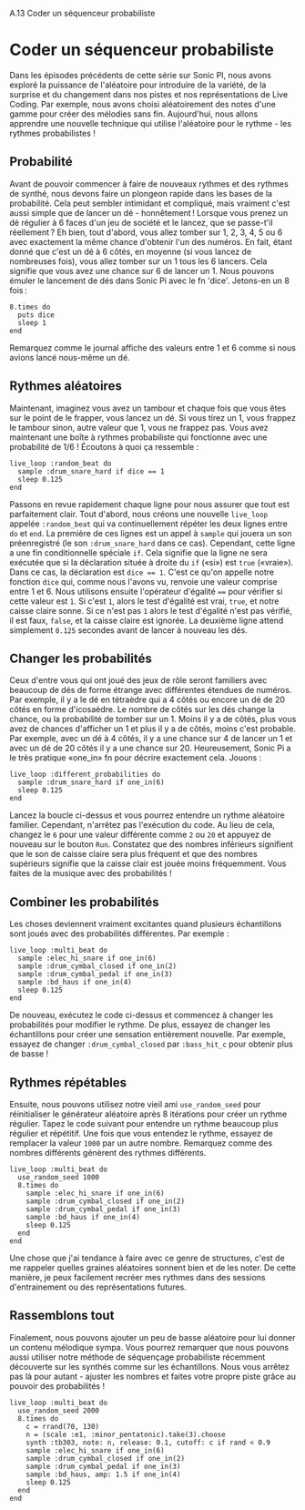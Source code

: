 A.13 Coder un séquenceur probabiliste

# Coder un séquenceur probabiliste

Dans les épisodes précédents de cette série sur Sonic PI, nous avons exploré la puissance de l'aléatoire pour introduire de la variété, de la surprise et du changement dans nos pistes et nos représentations de Live Coding. Par exemple, nous avons choisi aléatoirement des notes d'une gamme pour créer des mélodies sans fin. Aujourd'hui, nous allons apprendre une nouvelle technique qui utilise l'aléatoire pour le rythme - les rythmes probabilistes !

## Probabilité

Avant de pouvoir commencer à faire de nouveaux rythmes et des rythmes de synthé, nous devons faire un plongeon rapide dans les bases de la probabilité. Cela peut sembler intimidant et compliqué, mais vraiment c'est aussi simple que de lancer un dé - honnêtement ! Lorsque vous prenez un dé régulier à 6 faces d'un jeu de société et le lancez, que se passe-t'il réellement ? Eh bien, tout d'abord, vous allez tomber sur 1, 2, 3, 4, 5 ou 6 avec exactement la même chance d'obtenir l'un des numéros. En fait, étant donné que c'est un dé à 6 côtés, en moyenne (si vous lancez de nombreuses fois), vous allez tomber sur un 1 tous les 6 lancers. Cela signifie que vous avez une chance sur 6 de lancer un 1. Nous pouvons émuler le lancement de dés dans Sonic Pi avec le fn 'dice'. Jetons-en un 8 fois :

```
8.times do
  puts dice
  sleep 1
end
```

Remarquez comme le journal affiche des valeurs entre 1 et 6 comme si nous avions lancé nous-même un dé.

## Rythmes aléatoires

Maintenant, imaginez vous avez un tambour et chaque fois que vous êtes sur le point de le frapper, vous lancez un dé. Si vous tirez un 1, vous frappez le tambour sinon, autre valeur que 1, vous ne frappez pas. Vous avez maintenant une boîte à rythmes probabiliste qui fonctionne avec une probabilité de 1/6 ! Écoutons à quoi ça ressemble :

```
live_loop :random_beat do
  sample :drum_snare_hard if dice == 1
  sleep 0.125
end
```


Passons en revue rapidement chaque ligne pour nous assurer que tout est parfaitement clair. Tout d'abord, nous créons une nouvelle `live_loop` appelée `:random_beat` qui va continuellement répéter les deux lignes entre `do` et `end`. La première de ces lignes est un appel à `sample` qui jouera un son préenregistré (le son `:drum_snare_hard` dans ce cas). Cependant, cette ligne a une fin conditionnelle spéciale `if`. Cela signifie que la ligne ne sera exécutée que si la déclaration située à droite du `if` («si») est `true` («vraie»). Dans ce cas, la déclaration est `dice == 1`. C'est ce qu'on appelle notre fonction `dice` qui, comme nous l'avons vu, renvoie une valeur comprise entre 1 et 6. Nous utilisons ensuite l'opérateur d'égalité `==` pour vérifier si cette valeur est `1`. Si c'est `1`, alors le test d'égalité est vrai, `true`, et notre caisse claire sonne. Si ce n'est pas `1` alors le test d'égalité n'est pas vérifié, il est faux, `false`, et la caisse claire est ignorée. La deuxième ligne attend simplement `0.125` secondes avant de lancer à nouveau les dés.

## Changer les probabilités

Ceux d'entre vous qui ont joué des jeux de rôle seront familiers avec beaucoup de dés de forme étrange avec différentes étendues de numéros. Par exemple, il y a le dé en tétraèdre qui a 4 côtés ou encore un dé de 20 côtés en forme d'icosaèdre. Le nombre de côtés sur les dés change la chance, ou la probabilité de tomber sur un 1. Moins il y a de côtés, plus vous avez de chances d'afficher un 1 et plus il y a de côtés, moins c'est probable. Par exemple, avec un dé à 4 côtés, il y a une chance sur 4 de lancer un 1 et avec un dé de 20 côtés il y a une chance sur 20. Heureusement, Sonic Pi a le très pratique «one_in» fn pour décrire exactement cela. Jouons :

```
live_loop :different_probabilities do
  sample :drum_snare_hard if one_in(6)
  sleep 0.125
end
```

Lancez la boucle ci-dessus et vous pourrez entendre un rythme aléatoire familier. Cependant, n'arrêtez pas l'exécution du code. Au lieu de cela, changez le `6` pour une valeur différente comme `2` ou `20` et appuyez de nouveau sur le bouton `Run`. Constatez que des nombres inférieurs signifient que le son de caisse claire sera plus fréquent et que des nombres supérieurs signifie que la caisse clair est jouée moins fréquemment. Vous faites de la musique avec des probabilités !

## Combiner les probabilités

Les choses deviennent vraiment excitantes quand plusieurs échantillons sont joués avec des probabilités différentes. Par exemple :

```
live_loop :multi_beat do
  sample :elec_hi_snare if one_in(6)
  sample :drum_cymbal_closed if one_in(2)
  sample :drum_cymbal_pedal if one_in(3)
  sample :bd_haus if one_in(4)
  sleep 0.125
end
```

De nouveau, exécutez le code ci-dessus et commencez à changer les probabilités pour modifier le rythme. De plus, essayez de changer les échantillons pour créer une sensation entièrement nouvelle. Par exemple, essayez de changer `:drum_cymbal_closed` par `:bass_hit_c` pour obtenir plus de basse !


## Rythmes répétables

Ensuite, nous pouvons utilisez notre vieil ami `use_random_seed` pour réinitialiser le générateur aléatoire après 8 itérations pour créer un rythme régulier. Tapez le code suivant pour entendre un rythme beaucoup plus régulier et répétitif. Une fois que vous entendez le rythme, essayez de remplacer la valeur `1000` par un autre nombre. Remarquez comme des nombres différents génèrent des rythmes différents.

```
live_loop :multi_beat do
  use_random_seed 1000
  8.times do
    sample :elec_hi_snare if one_in(6)
    sample :drum_cymbal_closed if one_in(2)
    sample :drum_cymbal_pedal if one_in(3)
    sample :bd_haus if one_in(4)
    sleep 0.125
  end
end
```

Une chose que j'ai tendance à faire avec ce genre de structures, c'est de me rappeler quelles graines aléatoires sonnent bien et de les noter. De cette manière, je peux facilement recréer mes rythmes dans des sessions d'entrainement ou des représentations futures.

## Rassemblons tout

Finalement, nous pouvons ajouter un peu de basse aléatoire pour lui donner un contenu mélodique sympa. Vous pourrez remarquer que nous pouvons aussi utiliser notre méthode de séquençage probabiliste récemment découverte sur les synthés comme sur les échantillons. Nous vous arrêtez pas là pour autant - ajuster les nombres et faites votre propre piste grâce au pouvoir des probabilités !

```
live_loop :multi_beat do
  use_random_seed 2000
  8.times do
    c = rrand(70, 130)
    n = (scale :e1, :minor_pentatonic).take(3).choose
    synth :tb303, note: n, release: 0.1, cutoff: c if rand < 0.9
    sample :elec_hi_snare if one_in(6)
    sample :drum_cymbal_closed if one_in(2)
    sample :drum_cymbal_pedal if one_in(3)
    sample :bd_haus, amp: 1.5 if one_in(4)
    sleep 0.125
  end
end
```
